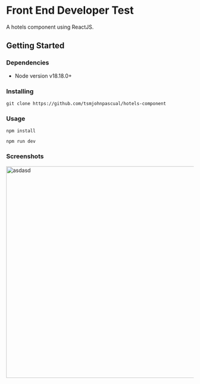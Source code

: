 # Front End Developer Test

A hotels component using ReactJS.

## Getting Started

### Dependencies

* Node version v18.18.0+

### Installing

```
git clone https://github.com/tsmjohnpascual/hotels-component
```

### Usage

```
npm install

npm run dev
```

### Screenshots

<img width="567" alt="asdasd" src="https://github.com/tsmjohnpascual/advice-app/assets/36450257/cc0a699a-ea09-4edf-8a4c-ccf17b24a5e7">
